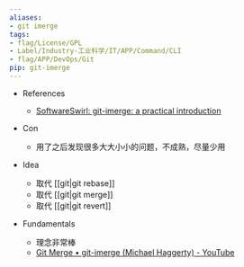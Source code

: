 ```yaml
---
aliases:
- git imerge
tags:
- flag/License/GPL
- Label/Industry-工业科学/IT/APP/Command/CLI
- flag/APP/DevOps/Git
pip: git-imerge
---
```


- References
    - [SoftwareSwirl: git-imerge: a practical introduction](https://softwareswirl.blogspot.com/2013/05/git-imerge-practical-introduction.html)

- Con
    - 用了之后发现很多大大小小的问题，不成熟，尽量少用

- Idea
    - 取代 [[git|git rebase]]
    - 取代 [[git|git merge]]
    - 取代 [[git|git revert]]

- Fundamentals
    - 理念非常棒
    - [Git Merge • git-imerge (Michael Haggerty) - YouTube](https://www.youtube.com/watch?v=FMZ2_-Ny_zc)
